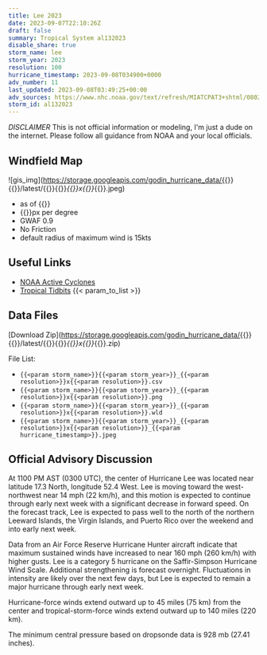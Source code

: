 ```yaml
---
title: Lee 2023
date: 2023-09-07T22:10:26Z
draft: false
summary: Tropical System al132023
disable_share: true
storm_name: lee
storm_year: 2023
resolution: 100
hurricane_timestamp: 2023-09-08T034900+0000
adv_number: 11
last_updated: 2023-09-08T03:49:25+00:00
adv_sources: https://www.nhc.noaa.gov/text/refresh/MIATCPAT3+shtml/080251.shtml;https://www.nhc.noaa.gov/refresh/graphics_at3+shtml/025414.shtml?cone
storm_id: al132023
---
```

*DISCLAIMER* This is not official information or modeling, I'm just a dude on the internet.  Please follow all guidance from NOAA and your local officials.

## Windfield Map
![gis_img](https://storage.googleapis.com/godin_hurricane_data/{{<param storm_name>}}{{<param storm_year>}}/latest/{{<param storm_name>}}{{<param storm_year>}}_{{<param resolution>}}x{{<param resolution>}}_{{<param hurricane_timestamp>}}.jpeg)

- as of {{<param last_updated>}}
- {{<param resolution>}}px per degree
- GWAF 0.9
- No Friction
- default radius of maximum wind is 15kts

## Useful Links
- [NOAA Active Cyclones](https://www.nhc.noaa.gov/)
- [Tropical Tidbits](https://www.tropicaltidbits.com/storminfo/)
{{< param_to_list >}}

## Data Files
[Download Zip](https://storage.googleapis.com/godin_hurricane_data/{{<param storm_name>}}{{<param storm_year>}}/latest/{{<param storm_name>}}{{<param storm_year>}}_{{<param resolution>}}x{{<param resolution>}}_{{<param hurricane_timestamp>}}.zip)

File List:
- `{{<param storm_name>}}{{<param storm_year>}}_{{<param resolution>}}x{{<param resolution>}}.csv`
- `{{<param storm_name>}}{{<param storm_year>}}_{{<param resolution>}}x{{<param resolution>}}.png`
- `{{<param storm_name>}}{{<param storm_year>}}_{{<param resolution>}}x{{<param resolution>}}.wld`
- `{{<param storm_name>}}{{<param storm_year>}}_{{<param resolution>}}x{{<param resolution>}}_{{<param hurricane_timestamp>}}.jpeg`


## Official Advisory Discussion
At 1100 PM AST (0300 UTC), the center of Hurricane Lee was located
near latitude 17.3 North, longitude 52.4 West. Lee is moving toward
the west-northwest near 14 mph (22 km/h), and this motion is
expected to continue through early next week with a significant
decrease in forward speed.  On the forecast track, Lee is expected
to pass well to the north of the northern Leeward Islands, the
Virgin Islands, and Puerto Rico over the weekend and into early
next week.
 
Data from an Air Force Reserve Hurricane Hunter aircraft indicate
that maximum sustained winds have increased to near 160 mph (260
km/h) with higher gusts.  Lee is a category 5 hurricane on the
Saffir-Simpson Hurricane Wind Scale.  Additional strengthening is
forecast overnight.  Fluctuations in intensity are likely over the
next few days, but Lee is expected to remain a major hurricane
through early next week.
 
Hurricane-force winds extend outward up to 45 miles (75 km) from the
center and tropical-storm-force winds extend outward up to 140 miles
(220 km).
 
The minimum central pressure based on dropsonde data is 928 mb
(27.41 inches).